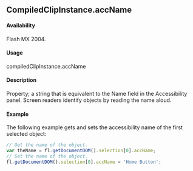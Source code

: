 ## CompiledClipInstance.accName

#### Availability

Flash MX 2004.

#### Usage

compiledClipInstance.accName

#### Description

Property; a string that is equivalent to the Name field in the Accessibility panel. Screen readers identify objects by reading the name aloud.

#### Example

The following example gets and sets the accessibility name of the first selected object:

```javascript
// Get the name of the object.
var theName = fl.getDocumentDOM().selection[0].accName;
// Set the name of the object.
fl.getDocumentDOM().selection[0].accName = 'Home Button';
```
